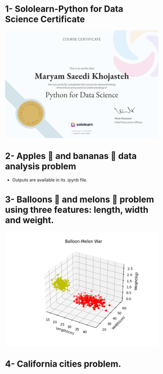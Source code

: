 # 1- Sololearn-Python for Data Science Certificate

![cert](Output/python-for-data-science.png)

# 2- Apples 🍎 and bananas 🍌 data analysis problem

- Outputs are available in its .ipynb file.

# 3- Balloons 🎈 and melons 🍈 problem using three features: length, width and weight.

![plot](Output/\baloon-melon-war.png)

# 4- California cities problem.


